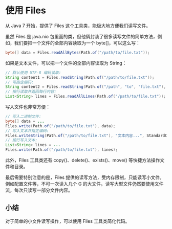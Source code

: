 # **使用 Files**


从 Java 7 开始，提供了 Files 这个工具类，能极大地方便我们读写文件。

虽然 Files 是 java.nio 包里面的类，但他俩封装了很多读写文件的简单方法，例如，我们要把一个文件的全部内容读取为一个 byte[]，可以这么写：

```java
byte[] data = Files.readAllBytes(Path.of("/path/to/file.txt"));
```

如果是文本文件，可以把一个文件的全部内容读取为 String：

```java
// 默认使用 UTF-8 编码读取:
String content1 = Files.readString(Path.of("/path/to/file.txt"));
// 可指定编码:
String content2 = Files.readString(Path.of("/path", "to", "file.txt"), StandardCharsets.ISO_8859_1);
// 按行读取并返回每行内容:
List<String> lines = Files.readAllLines(Path.of("/path/to/file.txt"));
```

写入文件也非常方便：

```java
// 写入二进制文件:
byte[] data = ...
Files.write(Path.of("/path/to/file.txt"), data);
// 写入文本并指定编码:
Files.writeString(Path.of("/path/to/file.txt"), "文本内容...", StandardCharsets.ISO_8859_1);
// 按行写入文本:
List<String> lines = ...
Files.write(Path.of("/path/to/file.txt"), lines);
```

此外，Files 工具类还有 copy()、delete()、exists()、move() 等快捷方法操作文件和目录。

最后需要特别注意的是，Files 提供的读写方法，受内存限制，只能读写小文件，例如配置文件等，不可一次读入几个 G 的大文件。读写大型文件仍然要使用文件流，每次只读写一部分文件内容。

## 小结

对于简单的小文件读写操作，可以使用 Files 工具类简化代码。



